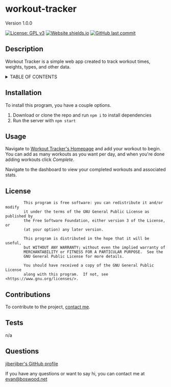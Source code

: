 # workout-tracker 

 Version 1.0.0 

 [![License: GPL v3](https://img.shields.io/badge/License-GPLv3-blue.svg)](https://www.gnu.org/licenses/gpl-3.0) [![Website shields.io](https://img.shields.io/website-up-down-green-red/http/jiberjiber.github.io/workout-tracker.svg)](http://jiberjiber.github.io/workout-tracker/)  [![GitHub last commit](https://img.shields.io/github/last-commit/jiberjiber/workout-tracker)](https://github.com/jiberjiber/workout-tracker/graphs/commit-activity) 

 ## Description 
 Workout Tracker is a simple web app created to track workout times, weights, types, and other data. 

 <details>
<summary>TABLE OF CONTENTS</summary>
<p>

- [Installation](#installation)
- [Usage](#usage)
- [License](#license)
- [Contributing](#contributions)
- [Tests](#tests)
- [Questions](#questions)

</p>
</details> 

 ## Installation 
 To install this program, you have a couple options. 
1. Download or clone the repo and run ```npm i``` to install dependencies
2. Run the server with ```npm start```

 ## Usage 
 Navigate to [Workout Tracker's Homepage]() and add your workout to begin. You can add as many workouts as you want per day, and when you're done adding workouts click *Complete*.

Navigate to the dashboard to view your completed workouts and associated stats. 

 ## License 
 			This program is free software: you can redistribute it and/or modify
            it under the terms of the GNU General Public License as published by
            the Free Software Foundation, either version 3 of the License, or
            (at your option) any later version.
        
            This program is distributed in the hope that it will be useful,
            but WITHOUT ANY WARRANTY; without even the implied warranty of
            MERCHANTABILITY or FITNESS FOR A PARTICULAR PURPOSE.  See the
            GNU General Public License for more details.
        
            You should have received a copy of the GNU General Public License
            along with this program.  If not, see <https://www.gnu.org/licenses/>. 

 ## Contributions 
 To contribute to the project, [contact me](#contact). 

 ## Tests 
 n/a 

 ## Questions 
 [jiberjiber's GitHub profile](http://www.github.com/jiberjiber)

If you have any questions or want to say hi, you can contact me at evan@boswood.net 

